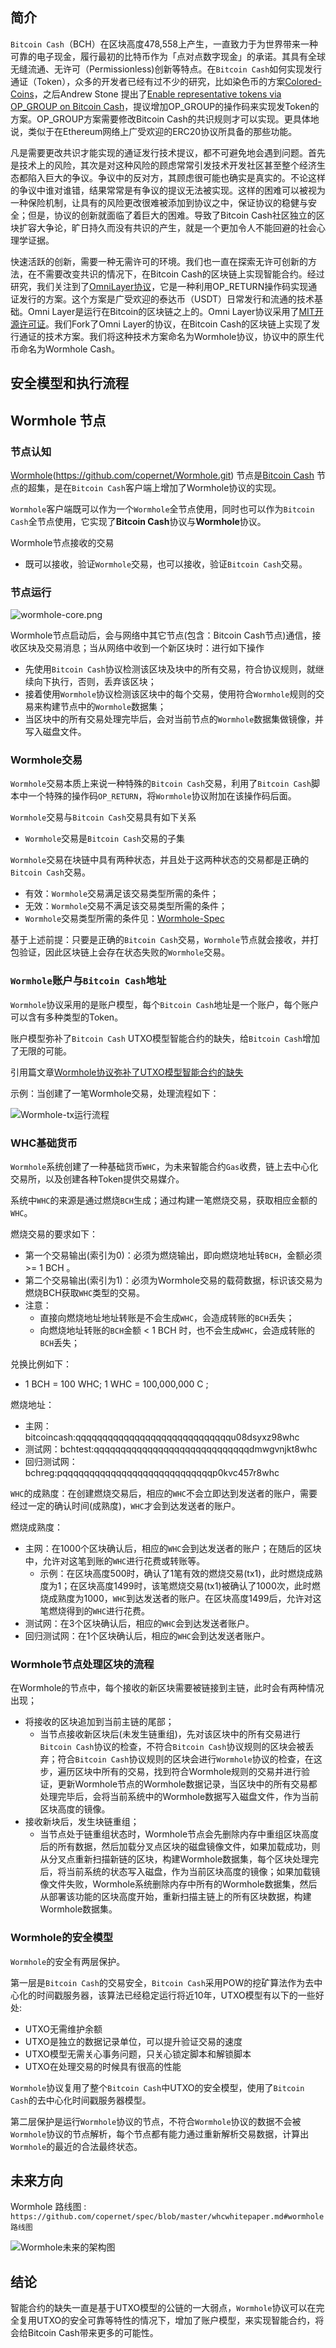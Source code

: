 ﻿

## 简介
`Bitcoin Cash`（BCH）在区块高度478,558上产生，一直致力于为世界带来一种可靠的电子现金，履行最初的比特币作为「点对点数字现金」的承诺。其具有全球无缝流通、无许可（Permissionless)创新等特点。在`Bitcoin Cash`如何实现发行通证（Token），众多的开发者已经有过不少的研究，比如染色币的方案[Colored-Coins](https://github.com/Colored-Coins/Colored-Coins-Protocol-Specification/wiki)，之后Andrew Stone 提出了[Enable representative tokens via OP_GROUP on Bitcoin Cash](https://github.com/BitcoinUnlimited/BUIP/blob/master/077.mediawiki)，提议增加OP_GROUP的操作码来实现发Token的方案。OP_GROUP方案需要修改Bitcoin Cash的共识规则才可以实现。更具体地说，类似于在Ethereum网络上广受欢迎的ERC20协议所具备的那些功能。

凡是需要更改共识才能实现的通证发行技术提议，都不可避免地会遇到问题。首先是技术上的风险，其次是对这种风险的顾虑常常引发技术开发社区甚至整个经济生态都陷入巨大的争议。争议中的反对方，其顾虑很可能也确实是真实的。不论这样的争议中谁对谁错，结果常常是有争议的提议无法被实现。这样的困难可以被视为一种保险机制，让具有的风险更改很难被添加到协议之中，保证协议的稳健与安全；但是，协议的创新就面临了着巨大的困难。导致了Bitcoin Cash社区独立的区块扩容大争论，旷日持久而没有共识的产生，就是一个更加令人不能回避的社会心理学证据。

快速活跃的创新，需要一种无需许可的环境。我们也一直在探索无许可创新的方法，在不需要改变共识的情况下，在Bitcoin Cash的区块链上实现智能合约。经过研究，我们关注到了[OmniLayer协议](https://www.omnilayer.org)，它是一种利用OP_RETURN操作码实现通证发行的方案。这个方案是广受欢迎的泰达币（USDT）日常发行和流通的技术基础。Omni Layer是运行在Bitcoin的区块链之上的。Omni Layer协议采用了[MIT开源许可证](https://github.com/OmniLayer/omnicore/blob/master/COPYING)。我们Fork了Omni Layer的协议，在Bitcoin Cash的区块链上实现了发行通证的技术方案。我们将这种技术方案命名为Wormhole协议，协议中的原生代币命名为Wormhole Cash。

## 安全模型和执行流程

## Wormhole 节点

### 节点认知
[Wormhole](https://github.com/copernet/Wormhole.git)(https://github.com/copernet/Wormhole.git) 节点是[Bitcoin Cash](https://github.com/Bitcoin-ABC/bitcoin-abc.git) 节点的超集，是在`Bitcoin Cash`客户端上增加了Wormhole协议的实现。

`Wormhole`客户端既可以作为一个`Wormhole`全节点使用，同时也可以作为`Bitcoin Cash`全节点使用，它实现了**Bitcoin Cash**协议与**Wormhole**协议。

Wormhole节点接收的交易
*   既可以接收，验证`Wormhole`交易，也可以接收，验证`Bitcoin Cash`交易。


### 节点运行

![wormhole-core.png](https://github.com/copernet/spec/raw/master/image/wormhole-core.png)

Wormhole节点启动后，会与网络中其它节点(包含：Bitcoin Cash节点)通信，接收区块及交易消息；当从网络中收到一个新区块时：进行如下操作
*   先使用`Bitcoin Cash`协议检测该区块及块中的所有交易，符合协议规则，就继续向下执行，否则，丢弃该区块；
*   接着使用`Wormhole`协议检测该区块中的每个交易，使用符合`Wormhole`规则的交易来构建节点中的`Wormhole`数据集；
*   当区块中的所有交易处理完毕后，会对当前节点的`Wormhole`数据集做镜像，并写入磁盘文件。

### Wormhole交易
`Wormhole`交易本质上来说一种特殊的`Bitcoin Cash`交易，利用了`Bitcoin Cash`脚本中一个特殊的操作码`OP_RETURN`，将`Wormhole`协议附加在该操作码后面。

`Wormhole`交易与`Bitcoin Cash`交易具有如下关系
*   `Wormhole`交易是`Bitcoin Cash`交易的子集

`Wormhole`交易在块链中具有两种状态，并且处于这两种状态的交易都是正确的`Bitcoin Cash`交易。
*   有效：`Wormhole`交易满足该交易类型所需的条件；
*   无效：`Wormhole`交易不满足该交易类型所需的条件；
*   `Wormhole`交易类型所需的条件见：[Wormhole-Spec](https://github.com/copernet/spec/blob/master/wormhole-spec.md)

基于上述前提：只要是正确的`Bitcoin Cash`交易，`Wormhole`节点就会接收，并打包验证，因此区块链上会存在状态失败的`Wormhole`交易。

### `Wormhole`账户与`Bitcoin Cash`地址
`Wormhole`协议采用的是账户模型，每个`Bitcoin Cash`地址是一个账户，每个账户可以含有多种类型的Token。

账户模型弥补了`Bitcoin Cash` UTXO模型智能合约的缺失，给`Bitcoin Cash`增加了无限的可能。

引用篇文章[Wormhole协议弥补了UTXO模型智能合约的缺失](https://mp.weixin.qq.com/s/dNxkG1yria-C5EPCGPh-Xw)

示例：当创建了一笔Wormhole交易，处理流程如下：

![Wormhole-tx运行流程](https://github.com/copernet/spec/raw/master/image/Wormhole-tx.png)


### WHC基础货币
`Wormhole`系统创建了一种基础货币`WHC`，为未来智能合约`Gas`收费，链上去中心化交易所，以及创建各种Token提供交易媒介。

系统中`WHC`的来源是通过燃烧`BCH`生成；通过构建一笔燃烧交易，获取相应金额的`WHC`。

燃烧交易的要求如下：
*   第一个交易输出(索引为0)：必须为燃烧输出，即向燃烧地址转`BCH`，金额必须 >= 1 BCH 。
*   第二个交易输出(索引为1)：必须为Wormhole交易的载荷数据，标识该交易为燃烧BCH获取`WHC`类型的交易。
*   注意：
    *   直接向燃烧地址地址转账是不会生成`WHC`，会造成转账的`BCH`丢失；
    *   向燃烧地址转账的`BCH`金额 < 1 BCH 时，也不会生成`WHC`，会造成转账的`BCH`丢失；

兑换比例如下：
*   1 BCH = 100 WHC;   1 WHC = 100,000,000 C ;

燃烧地址：
*   主网：bitcoincash:qqqqqqqqqqqqqqqqqqqqqqqqqqqqqu08dsyxz98whc
*   测试网：bchtest:qqqqqqqqqqqqqqqqqqqqqqqqqqqqqdmwgvnjkt8whc
*   回归测试网：bchreg:pqqqqqqqqqqqqqqqqqqqqqqqqqqqqp0kvc457r8whc

`WHC`的成熟度：在创建燃烧交易后，相应的`WHC`不会立即达到发送者的账户，需要经过一定的确认时间(成熟度)，`WHC`才会到达发送者的账户。

燃烧成熟度：
*   主网：在1000个区块确认后，相应的`WHC`会到达发送者的账户；在随后的区块中，允许对这笔到账的`WHC`进行花费或转账等。
    *   示例：在区块高度500时，确认了1笔有效的燃烧交易(tx1)，此时燃烧成熟度为1；在区块高度1499时，该笔燃烧交易(tx1)被确认了1000次，此时燃烧成熟度为1000，`WHC`到达发送者的账户。在区块高度1499后，允许对这笔燃烧得到的`WHC`进行花费。
*   测试网：在3个区块确认后，相应的`WHC`会到达发送者账户。
*   回归测试网：在1个区块确认后，相应的`WHC`会到达发送者账户。


### Wormhole节点处理区块的流程
在Wormhole的节点中，每个接收的新区块需要被链接到主链，此时会有两种情况出现；
* 将接收的区块追加到当前主链的尾部；
    *   当节点接收新区块后(未发生链重组)，先对该区块中的所有交易进行`Bitcoin Cash`协议的检查，不符合`Bitcoin Cash`协议规则的区块会被丢弃；符合`Bitcoin Cash`协议规则的区块会进行`Wormhole`协议的检查，在这步，遍历区块中所有的交易，找到符合Wormhole规则的交易并进行验证，更新Wormhole节点的Wormhole数据记录，当区块中的所有交易都处理完毕后，会将当前系统中的Wormhole数据写入磁盘文件，作为当前区块高度的镜像。
*  接收新块后，发生块链重组； 
    *   当节点处于链重组状态时，Wormhole节点会先删除内存中重组区块高度后的所有数据，然后加载分叉点区块的磁盘镜像文件，如果加载成功，则从分叉点重新扫描新链的区块，构建Wormhole数据集，每个区块处理完后，将当前系统的状态写入磁盘，作为当前区块高度的镜像；如果加载镜像文件失败，Wormhole系统删除内存中所有的Wormhole数据集，然后从部署该功能的区块高度开始，重新扫描主链上的所有区块数据，构建Wormhole数据集。

### Wormhole的安全模型
`Wormhole`的安全有两层保护。

第一层是`Bitcoin Cash`的交易安全，`Bitcoin Cash`采用POW的挖矿算法作为去中心化的时间戳服务器，该算法已经稳定运行将近10年，UTXO模型有以下的一些好处:

*   UTXO无需维护余额
*   UTXO是独立的数据记录单位，可以提升验证交易的速度
*   UTXO模型无需关心事务问题，只关心锁定脚本和解锁脚本
*   UTXO在处理交易的时候具有很高的性能

`Wormhole`协议复用了整个`Bitcoin Cash`中UTXO的安全模型，使用了`Bitcoin Cash`的去中心化时间戳服务器模型。

第二层保护是运行`Wormhole`协议的节点，不符合`Wormhole`协议的数据不会被`Wormhole`协议的节点解析，每个节点都有能力通过重新解析交易数据，计算出`Wormhole`的最近的合法最终状态。


## 未来方向
Wormhole 路线图 : `https://github.com/copernet/spec/blob/master/whcwhitepaper.md#wormhole路线图`

![Wormhole未来的架构图](https://github.com/copernet/spec/raw/master/image/Wormhole-Architecture.png)

## 结论
智能合约的缺失一直是基于UTXO模型的公链的一大弱点，`Wormhole`协议可以在完全复用UTXO的安全可靠等特性的情况下，增加了账户模型，来实现智能合约，将会给Bitcoin Cash带来更多的可能性。

